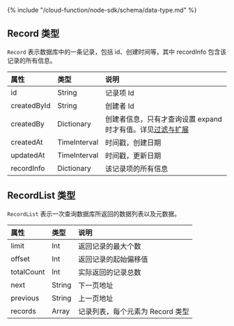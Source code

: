 {% include "/cloud-function/node-sdk/schema/data-type.md" %}

## Record 类型

`Record` 表示数据库中的一条记录，包括 id、创建时间等，其中 recordInfo 包含该记录的所有信息。

| 属性         |  类型   | 说明 |
| :--------- | :---     | :--- |
| id         |   String  |记录项 Id |
| createdById|  String    | 创建者 Id |
| createdBy  |  Dictionary  | 创建者信息，只有才查询设置 expand 时才有值。详见[过滤与扩展](./select-and-expand.md) |
| createdAt  |  TimeInterval | 时间戳，创建日期 |
| updatedAt  |  TimeInterval | 时间戳，更新日期  |
| recordInfo |  Dictionary  | 该记录项的所有信息 |

## RecordList 类型

`RecordList` 表示一次查询数据库所返回的数据列表以及元数据。

| 属性       |  类型    |  说明 |
| :--------- | :--- | :----   |
| limit     |  Int  |  返回记录的最大个数   |
| offset    | Int  |    返回记录的起始偏移值 |
| totalCount   | Int   |   实际返回的记录总数 |
| next      | String  |   下一页地址 |
| previous  | String  |    上一页地址 |
| records  |   Array<Record> | 记录列表，每个元素为 Record 类型   |